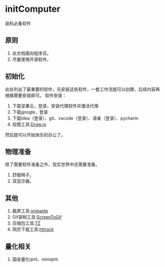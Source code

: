 # initComputer

装机必备软件

## 原则

1. 此文档面向程序员。
2. 尽量使用开源软件。

## 初始化

此处列出了最重要的软件，先安装这些软件，一套工作流就可以创建，后续内容再根据需要安装即可。
软件安装：

1. 下载坚果云，登录，安装代理软件并激活代理
2. 下载google，登录
3. 下载idea（登录）、git、vscode（登录）、语雀（登录）、pycharm
4. 绘图工具:[Draw.io](https://github.com/jgraph/drawio-desktop)

然后就可以开始快乐的办公了。

## 物理准备

除了需要软件准备之外，现实世界中还需要准备。
1. 舒服椅子。
2. 双显示器。

## 其他

1. 截屏工具:[snipaste](https://zh.snipaste.com/)
2. Gif录制工具:[ScreenToGif](https://www.screentogif.com/)
3. 压缩包工具:[7Z](https://www.7-zip.org/download.html)
4. 网页下载工具:[httrack](https://www.httrack.com/)

## 量化相关
1. 国金量化qmt、miniqmt
